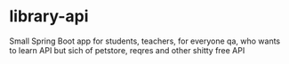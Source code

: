 # library-api
Small Spring Boot app for students, teachers, for everyone qa, who wants to learn API but sich of petstore, reqres and other shitty free API
